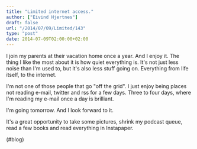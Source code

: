 ```yaml
---
title: "Limited internet access."
author: ["Eivind Hjertnes"]
draft: false
url: "/2014/07/09/Limited/143"
type: "post"
date: 2014-07-09T02:00:00+02:00
---
```


I join my parents at their vacation home once a year. And I enjoy it.
The thing I like the most about it is how quiet everything is. It's not
just less noise than I'm used to, but it's also less stuff going on.
Everything from life itself, to the internet.

I'm not one of those people that go "off the grid". I just enjoy being
places not reading e-mail, twitter and rss for a few days. Three to four
days, where I'm reading my e-mail once a day is brilliant.

I'm going tomorrow. And I look forward to it.

It's a great opportunity to take some pictures, shrink my podcast queue,
read a few books and read everything in Instapaper.

(#blog)
